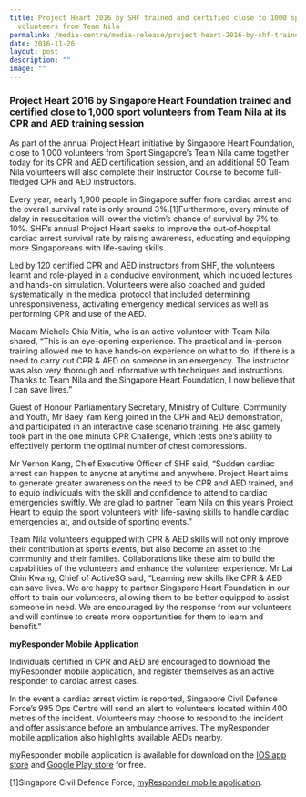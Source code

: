 ```yaml
---
title: Project Heart 2016 by SHF trained and certified close to 1000 sport
  volunteers from Team Nila
permalink: /media-centre/media-release/project-heart-2016-by-shf-trained-and-certified-close-to-1000-sport/
date: 2016-11-26
layout: post
description: ""
image: ""
---
```

### **Project Heart 2016 by Singapore Heart Foundation trained and certified close to 1,000 sport volunteers from Team Nila at its CPR and AED training session**

As part of the annual Project Heart initiative by Singapore Heart Foundation, close to 1,000 volunteers from Sport Singapore’s Team Nila came together today for its CPR and AED certification session, and an additional 50 Team Nila volunteers will also complete their Instructor Course to become full-fledged CPR and AED instructors.  
  
Every year, nearly 1,900 people in Singapore suffer from cardiac arrest and the overall survival rate is only around 3%.\[1\]Furthermore, every minute of delay in resuscitation will lower the victim’s chance of survival by 7% to 10%. SHF’s annual Project Heart seeks to improve the out-of-hospital cardiac arrest survival rate by raising awareness, educating and equipping more Singaporeans with life-saving skills.  
  
Led by 120 certified CPR and AED instructors from SHF, the volunteers learnt and role-played in a conducive environment, which included lectures and hands-on simulation. Volunteers were also coached and guided systematically in the medical protocol that included determining unresponsiveness, activating emergency medical services as well as performing CPR and use of the AED.  
  
Madam Michele Chia Mitin, who is an active volunteer with Team Nila shared, “This is an eye-opening experience. The practical and in-person training allowed me to have hands-on experience on what to do, if there is a need to carry out CPR & AED on someone in an emergency. The instructor was also very thorough and informative with techniques and instructions. Thanks to Team Nila and the Singapore Heart Foundation, I now believe that I can save lives.”  
  
Guest of Honour Parliamentary Secretary, Ministry of Culture, Community and Youth, Mr Baey Yam Keng joined in the CPR and AED demonstration, and participated in an interactive case scenario training. He also gamely took part in the one minute CPR Challenge, which tests one’s ability to effectively perform the optimal number of chest compressions.  
  
Mr Vernon Kang, Chief Executive Officer of SHF said, “Sudden cardiac arrest can happen to anyone at anytime and anywhere. Project Heart aims to generate greater awareness on the need to be CPR and AED trained, and to equip individuals with the skill and confidence to attend to cardiac emergencies swiftly. We are glad to partner Team Nila on this year’s Project Heart to equip the sport volunteers with life-saving skills to handle cardiac emergencies at, and outside of sporting events.”  
  
Team Nila volunteers equipped with CPR & AED skills will not only improve their contribution at sports events, but also become an asset to the community and their families. Collaborations like these aim to build the capabilities of the volunteers and enhance the volunteer experience. Mr Lai Chin Kwang, Chief of ActiveSG said, “Learning new skills like CPR & AED can save lives. We are happy to partner Singapore Heart Foundation in our effort to train our volunteers, allowing them to be better equipped to assist someone in need. We are encouraged by the response from our volunteers and will continue to create more opportunities for them to learn and benefit.”  
  
**myResponder Mobile Application**  

Individuals certified in CPR and AED are encouraged to download the myResponder mobile application, and register themselves as an active responder to cardiac arrest cases.  
  
In the event a cardiac arrest victim is reported, Singapore Civil Defence Force’s 995 Ops Centre will send an alert to volunteers located within 400 metres of the incident. Volunteers may choose to respond to the incident and offer assistance before an ambulance arrives. The myResponder mobile application also highlights available AEDs nearby.  
  
myResponder mobile application is available for download on the [IOS app store](https://apps.apple.com/sg/app/myresponder/id983494391) and [Google Play store](https://play.google.com/store/apps/details?id=sg.gov.scdf.RescuerApp&hl=en_SG&gl=US&pli=1) for free.

\[1\]Singapore Civil Defence Force, [myResponder mobile application](https://www.scdf.gov.sg/content/scdf_internet/en/community-and-volunteers/mobile_phone_technology.html).